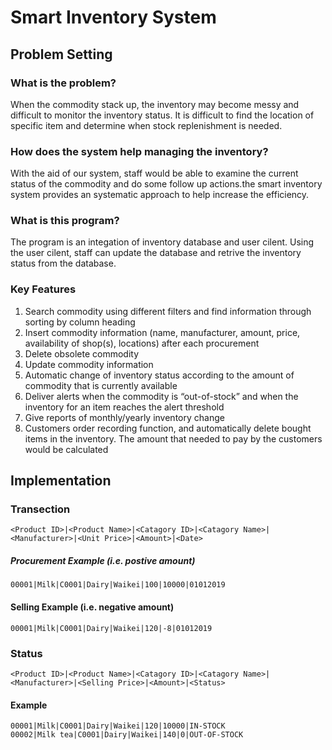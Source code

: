 # Smart Inventory System

## Problem Setting

### What is the problem?
When the commodity stack up, the inventory may become messy and difficult to monitor the inventory status. It is difficult to find the location of specific item and determine when stock replenishment is needed.

### How does the system help managing the inventory?
With the aid of our system, staff would be able to examine the current status of the commodity and do some follow up actions.the smart inventory system provides an systematic approach to help increase the efficiency.

### What is this program?
The program is an integation of inventory database and user cilent. Using the user cilent, staff can update the database and retrive the inventory status from the database.

### Key Features
1. Search commodity using different filters and find information through sorting by column heading
2. Insert commodity information (name, manufacturer, amount, price, availability of shop(s), locations) after each
procurement
3. Delete obsolete commodity
4. Update commodity information
5. Automatic change of inventory status according to the amount of commodity that is currently available
6. Deliver alerts when the commodity is “out-of-stock” and when the inventory for an item reaches the alert threshold
7. Give reports of monthly/yearly inventory change
8. Customers order recording function, and automatically delete bought items in the inventory. The amount that needed to pay by the customers would be calculated

## Implementation

### Transection 
````
<Product ID>|<Product Name>|<Catagory ID>|<Catagory Name>|<Manufacturer>|<Unit Price>|<Amount>|<Date> 
````
##### Procurement Example (i.e. postive amount)
````
00001|Milk|C0001|Dairy|Waikei|100|10000|01012019
````
#### Selling Example (i.e. negative amount)
````
00001|Milk|C0001|Dairy|Waikei|120|-8|01012019
````
### Status
````
<Product ID>|<Product Name>|<Catagory ID>|<Catagory Name>|<Manufacturer>|<Selling Price>|<Amount>|<Status>
````
#### Example
````
00001|Milk|C0001|Dairy|Waikei|120|10000|IN-STOCK
00002|Milk tea|C0001|Dairy|Waikei|140|0|OUT-OF-STOCK
````
 

